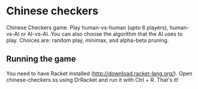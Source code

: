 Chinese checkers
================

Chinese Checkers game. Play human-vs-human (upto 6 players), human-vs-AI or AI-vs-AI. You can also choose the algorithm that the AI uses to play. Choices are: random play, minimax, and alpha-beta pruning.

Running the game
----------------

You need to have Racket installed (http://download.racket-lang.org/). Open chinese-checkers.ss using DrRacket and run it with Ctrl + R. That's it!
